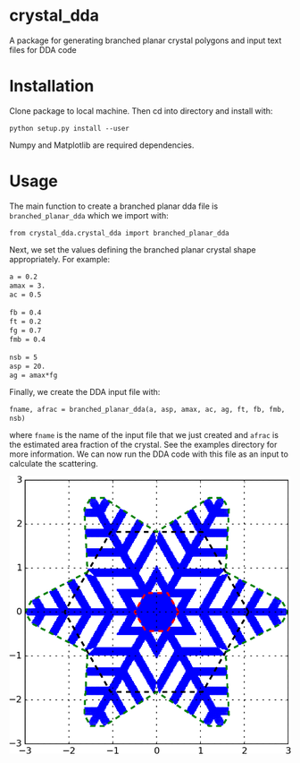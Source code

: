 # crystal_dda
A package for generating branched planar crystal polygons and input text files for DDA code

# Installation
Clone package to local machine. Then cd into directory and install with:

```
python setup.py install --user
```

Numpy and Matplotlib are required dependencies.

# Usage

The main function to create a branched planar dda file is ```branched_planar_dda``` which we import with:

```
from crystal_dda.crystal_dda import branched_planar_dda
```

Next, we set the values defining the branched planar crystal shape appropriately. For example:

```
a = 0.2
amax = 3.
ac = 0.5

fb = 0.4
ft = 0.2
fg = 0.7
fmb = 0.4

nsb = 5
asp = 20.
ag = amax*fg
```
Finally, we create the DDA input file with:

```
fname, afrac = branched_planar_dda(a, asp, amax, ac, ag, ft, fb, fmb, nsb)
```

where ```fname``` is the name of the input file that we just created and ```afrac``` is the estimated area fraction of the crystal. See the examples directory for more information. We can now run the DDA code with this file as an input to calculate the scattering.

![alt text](https://github.com/rskschrom/crystal_dda/blob/master/examples/crystal3.0.png)
